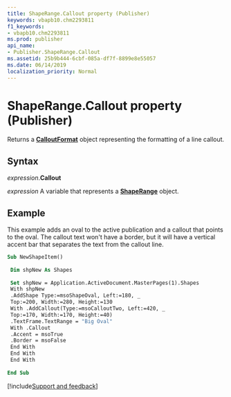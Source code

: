 ```yaml
---
title: ShapeRange.Callout property (Publisher)
keywords: vbapb10.chm2293811
f1_keywords:
- vbapb10.chm2293811
ms.prod: publisher
api_name:
- Publisher.ShapeRange.Callout
ms.assetid: 25b9b444-6cbf-085a-df7f-8899e8e55057
ms.date: 06/14/2019
localization_priority: Normal
---
```



# ShapeRange.Callout property (Publisher)

Returns a **[CalloutFormat](Publisher.CalloutFormat.md)** object representing the formatting of a line callout.


## Syntax

_expression_.**Callout**

_expression_ A variable that represents a **[ShapeRange](Publisher.ShapeRange.md)** object.


## Example

This example adds an oval to the active publication and a callout that points to the oval. The callout text won't have a border, but it will have a vertical accent bar that separates the text from the callout line.

```vb
Sub NewShapeItem() 
 
 Dim shpNew As Shapes 
 
 Set shpNew = Application.ActiveDocument.MasterPages(1).Shapes 
 With shpNew 
 .AddShape Type:=msoShapeOval, Left:=180, _ 
 Top:=200, Width:=280, Height:=130 
 With .AddCallout(Type:=msoCalloutTwo, Left:=420, _ 
 Top:=170, Width:=170, Height:=40) 
 .TextFrame.TextRange = "Big Oval" 
 With .Callout 
 .Accent = msoTrue 
 .Border = msoFalse 
 End With 
 End With 
 End With 
 
End Sub
```

[!include[Support and feedback](~/includes/feedback-boilerplate.md)]